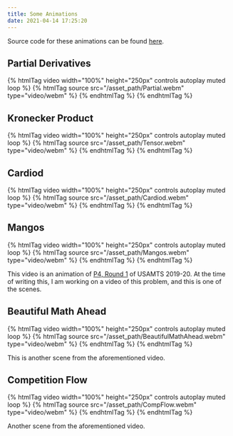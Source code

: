 ```yaml
---
title: Some Animations
date: 2021-04-14 17:25:20
---
```


Source code for these animations can be found [here](https://github.com/charburgx/manim-projects).
## Partial Derivatives

{% htmlTag video width="100%" height="250px" controls autoplay muted loop %} {% htmlTag source src="/asset_path/Partial.webm" type="video/webm" %} {% endhtmlTag %} {% endhtmlTag %}

## Kronecker Product

{% htmlTag video width="100%" height="250px" controls autoplay muted loop %} {% htmlTag source src="/asset_path/Tensor.webm" type="video/webm" %} {% endhtmlTag %} {% endhtmlTag %}

## Cardiod

{% htmlTag video width="100%" height="250px" controls autoplay muted loop %} {% htmlTag source src="/asset_path/Cardiod.webm" type="video/webm" %} {% endhtmlTag %} {% endhtmlTag %}

## Mangos

{% htmlTag video width="100%" height="250px" controls autoplay muted loop %} {% htmlTag source src="/asset_path/Mangos.webm" type="video/webm" %} {% endhtmlTag %} {% endhtmlTag %}

This video is an animation of [P4, Round 1](https://usamts.org/Tests/Problems_31_1.pdf) of USAMTS 2019-20. At the time of writing this, I am working on a video of this problem, and this is one of the scenes. 

## Beautiful Math Ahead

{% htmlTag video width="100%" height="250px" controls autoplay muted loop %} {% htmlTag source src="/asset_path/BeautifulMathAhead.webm" type="video/webm" %} {% endhtmlTag %} {% endhtmlTag %}

This is another scene from the aforementioned video.

## Competition Flow

{% htmlTag video width="100%" height="250px" controls autoplay muted loop %} {% htmlTag source src="/asset_path/CompFlow.webm" type="video/webm" %} {% endhtmlTag %} {% endhtmlTag %}

Another scene from the aforementioned video.